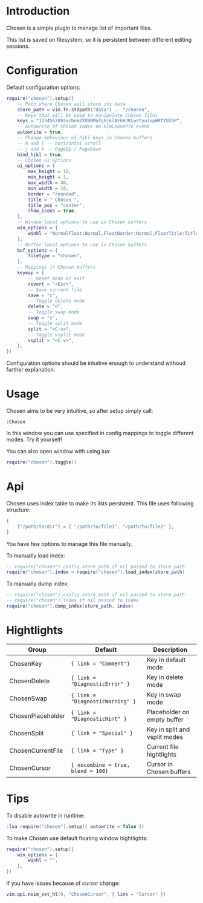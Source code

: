 # Introduction

Chosen is a simple plugin to manage list of important files.

This list is saved on filesystem, so it is persistent between
different editing sessions.

# Configuration

Default configuration options:

```lua
require("chosen").setup({
    -- Path where Chosen will store its data
    store_path = vim.fn.stdpath("data") .. "/chosen",
    -- Keys that will be used to manipulate Chosen files
    keys = "123456789zxcbnmZXVBNMafghjklAFGHJKLwrtyuiopWRTYUIOP",
    -- Autowrite of chosen index on VimLeavePre event
    autowrite = true,
    -- Change behaviour of hjkl keys in Chosen buffers
    -- h and l -- horizontal scroll
    -- j and k -- PageUp / PageDown
    bind_hjkl = true,
    -- Chosen ui options
    ui_options = {
        max_height = 10,
        min_height = 1,
        max_width = 40,
        min_width = 10,
        border = "rounded",
        title = " Chosen ",
        title_pos = "center",
        show_icons = true,
    },
    -- Window local options to use in Chosen buffers
    win_options = {
        winhl = "NormalFloat:Normal,FloatBorder:Normal,FloatTitle:Title",
    },
    -- Buffer local options to use in Chosen buffers
    buf_options = {
        filetype = "chosen",
    },
    -- Mappings in Chosen buffers
    keymap = {
        -- Reset mode or exit
        revert = "<Esc>",
        -- Save current file
        save = "c",
        -- Toggle delete mode
        delete = "d",
        -- Toggle swap mode
        swap = "s",
        -- Toggle split mode
        split = "<C-s>",
        -- Toggle vsplit mode
        vsplit = "<C-v>",
    },
})
```

Configuration options should be intuitive enough to understand withoud further explanation.

# Usage

Chosen aims to be very intuitive, so after setup simply call:

```
:Chosen
```

In this window you can use specified in config mappings to toggle different modes.
Try it yourself!

You can also open window with using lua:

```lua
require("chosen").toggle()
```

# Api

Chosen uses index table to make its lists persistent.
This file uses following structure:

```lua
{
    ["/path/to/dir"] = { "/path/to/file1", "/path/to/file2" },
}
```

You have few options to manage this file manually.

To manually load index:

```lua
-- require("chosen").config.store_path if nil passed to store_path
require("chosen").index = require("chosen").load_index(store_path)
```

To manually dump index:

```lua
-- require("chosen").config.store_path if nil passed to store_path
-- require("chosen").index if nil passed to index
require("chosen").dump_index(store_path, index)
```

# Hightlights

| Group             | Default                            | Description
| ----------------- | ---------------------------------- | -----------------------------
| ChosenKey         | `{ link = "Comment"}`              | Key in default mode 
| ChosenDelete      | `{ link = "DiagnosticError" }`     | Key in delete mode
| ChosenSwap        | `{ link = "DiagnosticWarning" }`   | Key in swap mode
| ChosenPlaceholder | `{ link = "DiagnosticHint" }`      | Placeholder on empty buffer    
| ChosenSplit       | `{ link = "Special" }`             | Key in split and vsplit modes
| ChosenCurrentFile | `{ link = "Type" }`                | Current file hightlights
| ChosenCursor      | `{ nocombine = true, blend = 100}` | Cursor in Chosen buffers

# Tips

To disable autowrite in runtime:

```lua
:lua require("chosen").setup({ autowrite = false })
```

To make Chosen use default floating window hightlights:

```lua
require("chosen").setup({
    win_options = {
        winhl = "",
    },
})
```

If you have issues because of cursor change:
```lua
vim.api.nvim_set_hl(0, "ChosenCursor", { link = "Cursor" })
```
